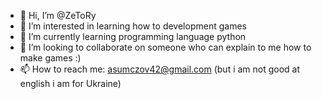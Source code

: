 - 👋 Hi, I’m @ZeToRy
- 👀 I’m interested in learning how to development games
- 🌱 I’m currently learning programming language python
- 💞️ I’m looking to collaborate on someone who can 
explain to me how to make games :)
- 📫 How to reach me: asumczov42@gmail.com (but i am not good at english i am for Ukraine)

<!---
ZeToRy/ZeToRy is a ✨ special ✨ repository because its `README.md` (this file) appears on your GitHub profile.
You can click the Preview link to take a look at your changes.
--->
